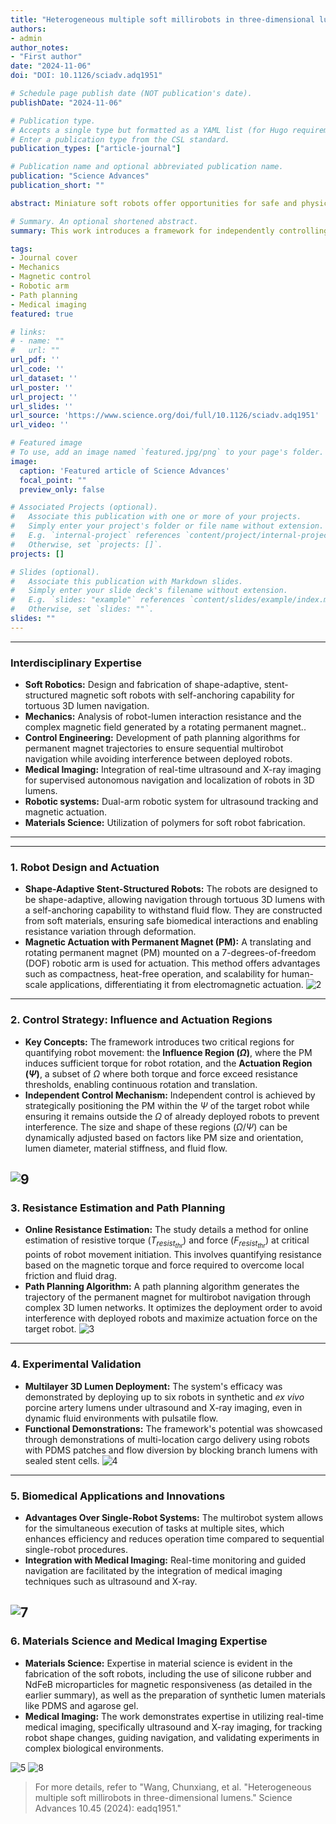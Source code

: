 ```yaml
---
title: "Heterogeneous multiple soft millirobots in three-dimensional lumens"
authors:
- admin
author_notes:
- "First author"
date: "2024-11-06"
doi: "DOI: 10.1126/sciadv.adq1951"

# Schedule page publish date (NOT publication's date).
publishDate: "2024-11-06"

# Publication type.
# Accepts a single type but formatted as a YAML list (for Hugo requirements).
# Enter a publication type from the CSL standard.
publication_types: ["article-journal"]

# Publication name and optional abbreviated publication name.
publication: "Science Advances"
publication_short: ""

abstract: Miniature soft robots offer opportunities for safe and physically adaptive medical interventions in hard-to-reach regions. Deploying multiple robots could further enhance the efficacy and multifunctionality of these operations. However, multirobot deployment in physiologically relevant three-dimensional (3D) tubular structures is limited by the lack of effective mechanisms for independent control of miniature magnetic soft robots. This work presents a framework leveraging the shape-adaptive robotic design and heterogeneous resistance from robot-lumen interactions to enable magnetic multirobot control. We first compute influence and actuation regions to quantify robot movement. Subsequently, a path planning algorithm generates the trajectory of a permanent magnet for multirobot navigation in 3D lumens. Last, robots are controlled individually in multilayer lumen networks under medical imaging. Demonstrations of multilocation cargo delivery and flow diversion manifest their potential to enhance biomedical functions. This framework offers a solution to multirobot actuation benefiting applications across different miniature robotic devices in complex environments.

# Summary. An optional shortened abstract.
summary: This work introduces a framework for independently controlling multiple miniature magnetic soft robots within complex 3D tubular structures. It leverages the robots' shape adaptability and varied resistance from their interaction with the lumen walls, along with a path planning algorithm, to enable applications like multi-location cargo delivery and flow diversion.

tags:
- Journal cover
- Mechanics
- Magnetic control
- Robotic arm
- Path planning
- Medical imaging
featured: true

# links:
# - name: ""
#   url: ""
url_pdf: ''
url_code: ''
url_dataset: ''
url_poster: ''
url_project: ''
url_slides: ''
url_source: 'https://www.science.org/doi/full/10.1126/sciadv.adq1951'
url_video: ''

# Featured image
# To use, add an image named `featured.jpg/png` to your page's folder. 
image:
  caption: 'Featured article of Science Advances'
  focal_point: ""
  preview_only: false

# Associated Projects (optional).
#   Associate this publication with one or more of your projects.
#   Simply enter your project's folder or file name without extension.
#   E.g. `internal-project` references `content/project/internal-project/index.md`.
#   Otherwise, set `projects: []`.
projects: []

# Slides (optional).
#   Associate this publication with Markdown slides.
#   Simply enter your slide deck's filename without extension.
#   E.g. `slides: "example"` references `content/slides/example/index.md`.
#   Otherwise, set `slides: ""`.
slides: ""
---
```

---
### Interdisciplinary Expertise

* **Soft Robotics:** Design and fabrication of shape-adaptive, stent-structured magnetic soft robots with self-anchoring capability for tortuous 3D lumen navigation.
* **Mechanics:** Analysis of robot-lumen interaction resistance and the complex magnetic field generated by a rotating permanent magnet..
* **Control Engineering:** Development of path planning algorithms for permanent magnet trajectories to ensure sequential multirobot navigation while avoiding interference between deployed robots.
* **Medical Imaging:** Integration of real-time ultrasound and X-ray imaging for supervised autonomous navigation and localization of robots in 3D lumens.
* **Robotic systems:** Dual-arm robotic system for ultrasound tracking and magnetic actuation.
* **Materials Science:** Utilization of polymers for soft robot fabrication.
-------

---
### 1. Robot Design and Actuation

* **Shape-Adaptive Stent-Structured Robots:** The robots are designed to be shape-adaptive, allowing navigation through tortuous 3D lumens with a self-anchoring capability to withstand fluid flow. They are constructed from soft materials, ensuring safe biomedical interactions and enabling resistance variation through deformation.
* **Magnetic Actuation with Permanent Magnet (PM):** A translating and rotating permanent magnet (PM) mounted on a 7-degrees-of-freedom (DOF) robotic arm is used for actuation. This method offers advantages such as compactness, heat-free operation, and scalability for human-scale applications, differentiating it from electromagnetic actuation.
![2](2.JPG)
---
### 2. Control Strategy: Influence and Actuation Regions

* **Key Concepts:** The framework introduces two critical regions for quantifying robot movement: the **Influence Region ($\Omega$)**, where the PM induces sufficient torque for robot rotation, and the **Actuation Region ($\Psi$)**, a subset of $\Omega$ where both torque and force exceed resistance thresholds, enabling continuous rotation and translation.
* **Independent Control Mechanism:** Independent control is achieved by strategically positioning the PM within the $\Psi$ of the target robot while ensuring it remains outside the $\Omega$ of already deployed robots to prevent interference. The size and shape of these regions ($\Omega/\Psi$) can be dynamically adjusted based on factors like PM size and orientation, lumen diameter, material stiffness, and fluid flow.

![9](9.jpg)
---
### 3. Resistance Estimation and Path Planning

* **Online Resistance Estimation:** The study details a method for online estimation of resistive torque ($T_{resist_{thr}}$) and force ($F_{resist_{thr}}$) at critical points of robot movement initiation. This involves quantifying resistance based on the magnetic torque and force required to overcome local friction and fluid drag.
* **Path Planning Algorithm:** A path planning algorithm generates the trajectory of the permanent magnet for multirobot navigation through complex 3D lumen networks. It optimizes the deployment order to avoid interference with deployed robots and maximize actuation force on the target robot.
![3](3.JPG)
---
### 4. Experimental Validation

* **Multilayer 3D Lumen Deployment:** The system's efficacy was demonstrated by deploying up to six robots in synthetic and *ex vivo* porcine artery lumens under ultrasound and X-ray imaging, even in dynamic fluid environments with pulsatile flow.
* **Functional Demonstrations:** The framework's potential was showcased through demonstrations of multi-location cargo delivery using robots with PDMS patches and flow diversion by blocking branch lumens with sealed stent cells.
![4](4.JPG)
---
### 5. Biomedical Applications and Innovations

* **Advantages Over Single-Robot Systems:** The multirobot system allows for the simultaneous execution of tasks at multiple sites, which enhances efficiency and reduces operation time compared to sequential single-robot procedures.
* **Integration with Medical Imaging:** Real-time monitoring and guided navigation are facilitated by the integration of medical imaging techniques such as ultrasound and X-ray.

![7](7.JPG)
---
### 6. Materials Science and Medical Imaging Expertise

* **Materials Science:** Expertise in material science is evident in the fabrication of the soft robots, including the use of silicone rubber and NdFeB microparticles for magnetic responsiveness (as detailed in the earlier summary), as well as the preparation of synthetic lumen materials like PDMS and agarose gel.
* **Medical Imaging:** The work demonstrates expertise in utilizing real-time medical imaging, specifically ultrasound and X-ray imaging, for tracking robot shape changes, guiding navigation, and validating experiments in complex biological environments.

![5](5.JPG)
![8](8.JPG)

> For more details, refer to "Wang, Chunxiang, et al. "Heterogeneous multiple soft millirobots in three-dimensional lumens." Science Advances 10.45 (2024): eadq1951."
